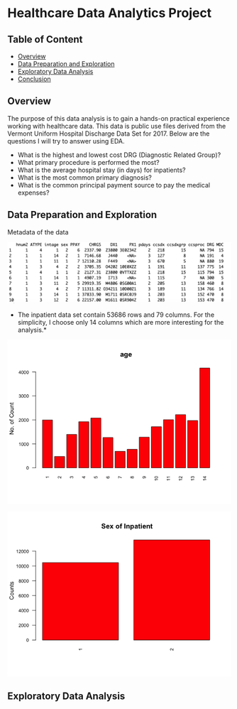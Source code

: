 # Healthcare Data Analytics Project

## Table of Content
  * [Overview](#overview)
  * [Data Preparation and Exploration](#data-preparation-and-exploration)
  * [Exploratory Data Analysis](#EDA)
  * [Conclusion](#conclusion)

## Overview
The purpose of this data analysis is to gain a hands-on practical experience working with healthcare data. This data is public use files derived from the Vermont Uniform Hospital Discharge Data Set for 2017.
Below are the questions I will try to answer using EDA.
* What is the highest and lowest cost DRG (Diagnostic Related Group)?
* What primary procedure is performed the most?
* What is the average hospital stay (in days) for inpatients?
* What is the most common primary diagnosis?
* What is the common principal payment source to pay the medical expenses?

## Data Preparation and Exploration

Metadata of the data

![alt text](https://github.com/cghimire/Healthcare-Data-Analytics/blob/master/metadata.png "Metadata of the data")
* The inpatient data set contain 53686 rows and 79 columns. For the simplicity, I choose only 14 columns which are more interesting for the
analysis.*

![alt text](https://github.com/cghimire/Healthcare-Data-Analytics/blob/master/Age_group.png "Age Group of Inpatient")

![alt text](https://github.com/cghimire/Healthcare-Data-Analytics/blob/master/Sex_Inpatient.png "Gender based Histogram for Inpatient")

## Exploratory Data Analysis
